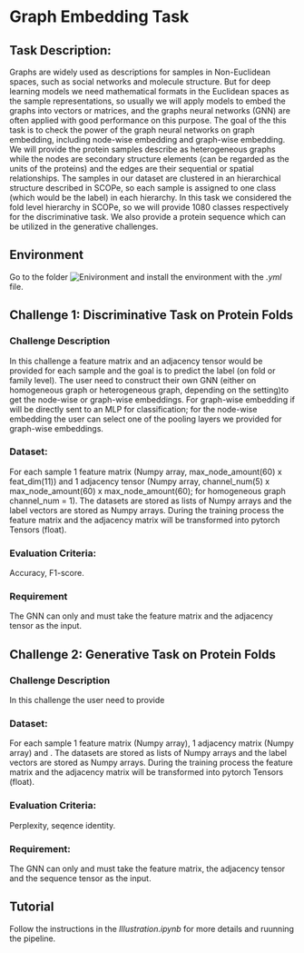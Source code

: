 # Graph Embedding Task

## Task Description:
Graphs are widely used as descriptions for samples in Non-Euclidean spaces, such as social networks and molecule structure. But for deep learning models we need mathematical formats in the Euclidean spaces as the sample representations, so usually we will apply models to embed the graphs into vectors or matrices, and the graphs neural networks (GNN) are often applied with good performance on this purpose. The goal of the this task is to check the power of the graph neural networks on graph embedding, including node-wise embedding and graph-wise embedding. We will provide the protein samples describe as heterogeneous graphs while the nodes are secondary structure elements (can be regarded as the units of the proteins) and the edges are their sequential or spatial relationships. The samples in our dataset are clustered in an hierarchical structure described in SCOPe, so each sample is assigned to one class (which would be the label) in each hierarchy. In this task we considered the fold level hierarchy in SCOPe, so we will provide 1080 classes respectively for the discriminative task. We also provide a protein sequence which can be utilized in the generative challenges.

## Environment
Go to the folder ![Enivironment](https://github.tamu.edu/shen-group/data-buffet/tree/shaowen/Environment) and install the environment with the *.yml* file.

## Challenge 1: Discriminative Task on Protein Folds 

### Challenge Description
In this challenge a feature matrix and an adjacency tensor would be provided for each sample and the goal is to predict the label (on fold or family level). The user need to construct their own GNN (either on homogeneous graph or heterogeneous graph, depending on the setting)to get the node-wise or graph-wise embeddings. For graph-wise embedding if will be directly sent to an MLP for classification; for the node-wise embedding the user can select one of the pooling layers we provided for graph-wise embeddings.

### Dataset:
For each sample 1 feature matrix (Numpy array, max_node_amount(60) x feat_dim(11)) and 1 adjacency tensor (Numpy array, channel_num(5) x max_node_amount(60) x max_node_amount(60); for homogeneous graph channel_num = 1). The datasets are stored as lists of Numpy arrays and the label vectors are stored as Numpy arrays. During the training process the feature matrix and the adjacency matrix will be transformed into pytorch Tensors (float).

### Evaluation Criteria: 
Accuracy, F1-score.

### Requirement
The GNN can only and must take the feature matrix and the adjacency tensor as the input.

## Challenge 2: Generative Task on Protein Folds

### Challenge Description
In this challenge the user need to provide 

### Dataset:
For each sample 1 feature matrix (Numpy array), 1 adjacency matrix (Numpy array) and . The datasets are stored as lists of Numpy arrays and the label vectors are stored as Numpy arrays. During the training process the feature matrix and the adjacency matrix will be transformed into pytorch Tensors (float).

### Evaluation Criteria: 
Perplexity, seqence identity.

### Requirement:
The GNN can only and must take the feature matrix, the adjacency tensor and the sequence tensor as the input.

## Tutorial
Follow the instructions in the *Illustration.ipynb* for more details and ruunning the pipeline.

